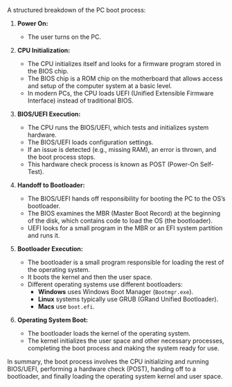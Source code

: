 A structured breakdown of the PC boot process:

1. **Power On:**
   - The user turns on the PC.

2. **CPU Initialization:**
   - The CPU initializes itself and looks for a firmware program stored in the BIOS chip.
   - The BIOS chip is a ROM chip on the motherboard that allows access and setup of the computer system at a basic level.
   - In modern PCs, the CPU loads UEFI (Unified Extensible Firmware Interface) instead of traditional BIOS.

3. **BIOS/UEFI Execution:**
   - The CPU runs the BIOS/UEFI, which tests and initializes system hardware.
   - The BIOS/UEFI loads configuration settings.
   - If an issue is detected (e.g., missing RAM), an error is thrown, and the boot process stops.
   - This hardware check process is known as POST (Power-On Self-Test).

4. **Handoff to Bootloader:**
   - The BIOS/UEFI hands off responsibility for booting the PC to the OS’s bootloader.
   - The BIOS examines the MBR (Master Boot Record) at the beginning of the disk, which contains code to load the OS (the bootloader).
   - UEFI looks for a small program in the MBR or an EFI system partition and runs it.

5. **Bootloader Execution:**
   - The bootloader is a small program responsible for loading the rest of the operating system.
   - It boots the kernel and then the user space.
   - Different operating systems use different bootloaders:
     - **Windows** uses Windows Boot Manager (`Bootmgr.exe`).
     - **Linux** systems typically use GRUB (GRand Unified Bootloader).
     - **Macs** use `boot.efi`.

6. **Operating System Boot:**
   - The bootloader loads the kernel of the operating system.
   - The kernel initializes the user space and other necessary processes, completing the boot process and making the system ready for use.

In summary, the boot process involves the CPU initializing and running BIOS/UEFI, performing a hardware check (POST), handing off to a bootloader, and finally loading the operating system kernel and user space.
